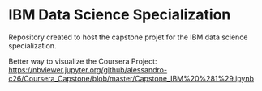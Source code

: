 # IBM Data Science Specialization
Repository created to host the capstone projet for the IBM data science specialization.

Better way to visualize the Coursera Project: https://nbviewer.jupyter.org/github/alessandro-c26/Coursera_Capstone/blob/master/Capstone_IBM%20%281%29.ipynb
